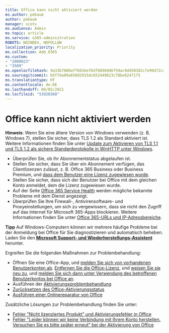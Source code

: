 ```yaml
---
title: Office kann nicht aktiviert werden
ms.author: pebaum
author: pebaum
manager: scotv
ms.audience: Admin
ms.topic: article
ms.service: o365-administration
ROBOTS: NOINDEX, NOFOLLOW
localization_priority: Priority
ms.collection: Adm_O365
ms.custom:
- "2000023"
- "3509"
ms.openlocfilehash: 9a33b7880aff6016ef6df88960d6f59ac9dd50382c7e99d72ca36bc3c9f344ea
ms.sourcegitcommit: b5f7da89a650d2915dc652449623c78be6247175
ms.translationtype: HT
ms.contentlocale: de-DE
ms.lasthandoff: 08/05/2021
ms.locfileid: "53928368"
---
```

# <a name="unable-to-activate-office"></a>Office kann nicht aktiviert werden

**Hinweis**: Wenn Sie eine ältere Version von Windows verwenden (z. B. Windows 7), stellen Sie sicher, dass TLS 1.2 als Standard aktiviert ist. Weitere Informationen finden Sie unter [Update zum Aktivieren von TLS 1.1 und TLS 1.2 als sichere Standardprotokolle in WinHTTP unter Windows](https://support.microsoft.com/topic/update-to-enable-tls-1-1-and-tls-1-2-as-default-secure-protocols-in-winhttp-in-windows-c4bd73d2-31d7-761e-0178-11268bb10392).

- Überprüfen Sie, ob Ihr Abonnementstatus abgelaufen ist.
- Stellen Sie sicher, dass Sie über ein Abonnement verfügen, das Clientlizenzen zulässt, z. B. Office 365 Business oder Business Premium, und [dass dem Benutzer eine Lizenz zugewiesen wurde](/microsoft-365/admin/manage/assign-licenses-to-users).
- Stellen Sie sicher, dass sich der Benutzer bei Office mit dem gleichen Konto anmeldet, dem die Lizenz zugewiesen wurde.
- Auf der Seite [Office 365 Service Health](/office365/enterprise/view-service-health) werden mögliche bekannte Probleme mit dem Dienst angezeigt.
- Überprüfen Sie Ihre Firewall-, Antivirensoftware- und Proxyeinstellungen, um sich zu vergewissern, dass sie nicht den Zugriff auf das Internet für Microsoft 365-Apps blockieren. Weitere Informationen finden Sie unter [Office 365-URLs und IP-Adressbereiche](/office365/enterprise/urls-and-ip-address-ranges "Office 365-URLs und -IP-Adressbereiche").

**Tipp** Auf Windows-Computern können wir mehrere häufige Probleme bei der Anmeldung bei Office für Sie diagnostizieren und automatisch beheben. Laden Sie den **[Microsoft Support- und Wiederherstellungs-Assistent](https://aka.ms/SaRA-OfficeSignInScenario)** herunter.

Ergreifen Sie die folgenden Maßnahmen zur Problembehandlung:

- Öffnen Sie eine Office-App, und [melden Sie sich von vorhandenen Benutzerkonten ab](https://support.office.com/article/5a20dc11-47e9-4b6f-945d-478cb6d92071). [Entfernen Sie die Office-Lizenz](/microsoft-365/admin/manage/remove-licenses-from-users), und [weisen Sie sie neu zu](/microsoft-365/admin/manage/assign-licenses-to-users), und [melden Sie sich dann unter Verwendung des betroffenen Benutzerkontos bei Office an](https://support.office.com/article/628ea040-f265-49de-b986-be09c3ebf8a9).
- Ausführen der [Aktivierungsproblembehandlung](https://aka.ms/SARA-OfficeActivation-Alchemy)
- [Zurücksetzen des Office-Aktivierungsstatus](/office365/troubleshoot/activation/reset-office-365-proplus-activation-state "Zurücksetzen des Office-Aktivierungsstatus")
- [Ausführen einer Onlinereparatur von Office](https://support.office.com/Article/7821d4b6-7c1d-4205-aa0e-a6b40c5bb88b?wt.mc_id=Alchemy_ClientDIA)

Zusätzliche Lösungen zur Problembehandlung finden Sie unter:  

- [Fehler "Nicht lizenziertes Produkt" und Aktivierungsfehler in Office](https://support.office.com/Article/0d23d3c0-c19c-4b2f-9845-5344fedc4380?wt.mc_id=Alchemy_ClientDIA)
- [Fehler "Leider können wir keine Verbindung mit Ihrem Konto herstellen. Versuchen Sie es bitte später erneut" bei der Aktivierung von Office](/office/troubleshoot/activation-installation/issue-when-activate-office-from-office-365)
